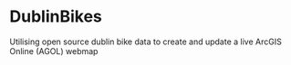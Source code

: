 # DublinBikes
Utilising open source dublin bike data to create and update a live ArcGIS Online (AGOL) webmap

